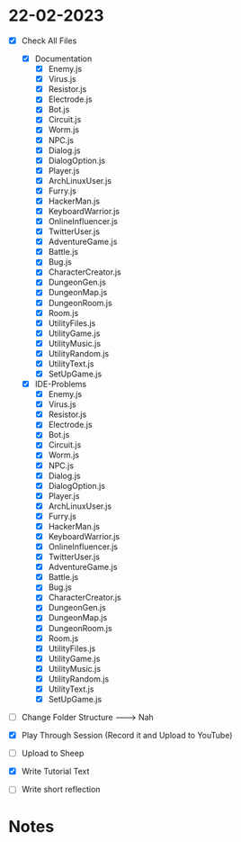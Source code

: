 # 22-02-2023

- [x] Check All Files
  - [x] Documentation
    - [x] Enemy.js
    - [x] Virus.js
    - [x] Resistor.js
    - [x] Electrode.js
    - [x] Bot.js
    - [x] Circuit.js
    - [x] Worm.js
    - [x] NPC.js
    - [x] Dialog.js
    - [x] DialogOption.js
    - [x] Player.js
    - [x] ArchLinuxUser.js
    - [x] Furry.js
    - [x] HackerMan.js
    - [x] KeyboardWarrior.js
    - [x] OnlineInfluencer.js
    - [x] TwitterUser.js
    - [x] AdventureGame.js
    - [x] Battle.js
    - [x] Bug.js
    - [x] CharacterCreator.js
    - [x] DungeonGen.js
    - [x] DungeonMap.js
    - [x] DungeonRoom.js
    - [x] Room.js
    - [x] UtilityFiles.js
    - [x] UtilityGame.js
    - [x] UtilityMusic.js
    - [x] UtilityRandom.js
    - [x] UtilityText.js
    - [x] SetUpGame.js
  - [x] IDE-Problems
    - [x] Enemy.js
    - [x] Virus.js
    - [x] Resistor.js
    - [x] Electrode.js
    - [x] Bot.js
    - [x] Circuit.js
    - [x] Worm.js
    - [x] NPC.js
    - [x] Dialog.js
    - [x] DialogOption.js
    - [x] Player.js
    - [x] ArchLinuxUser.js
    - [x] Furry.js
    - [x] HackerMan.js
    - [x] KeyboardWarrior.js
    - [x] OnlineInfluencer.js
    - [x] TwitterUser.js
    - [x] AdventureGame.js
    - [x] Battle.js
    - [x] Bug.js
    - [x] CharacterCreator.js
    - [x] DungeonGen.js
    - [x] DungeonMap.js
    - [x] DungeonRoom.js
    - [x] Room.js
    - [x] UtilityFiles.js
    - [x] UtilityGame.js
    - [x] UtilityMusic.js
    - [x] UtilityRandom.js
    - [x] UtilityText.js
    - [x] SetUpGame.js
- [ ] Change Folder Structure ---> Nah
- [X] Play Through Session (Record it and Upload to YouTube)
- [ ] Upload to Sheep
- [x] Write Tutorial Text
- [ ] Write short reflection


# Notes


